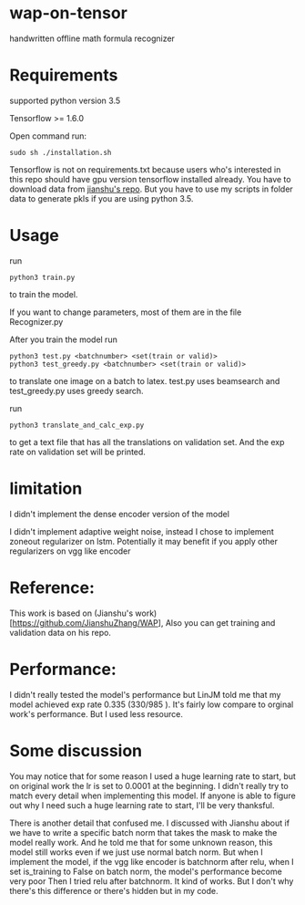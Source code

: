 # wap-on-tensor
handwritten offline math formula recognizer

# Requirements
supported python version 3.5

Tensorflow >= 1.6.0

Open command run:
```shell
sudo sh ./installation.sh
```

Tensorflow is not on requirements.txt because users who's interested in this repo should have gpu version tensorflow installed already.
You have to download data from [jianshu's repo](https://github.com/JianshuZhang/WAP).
But you have to use my scripts in folder data to generate pkls if you are using python 3.5.

# Usage
run
```shell
python3 train.py
```
to train the model.

If you want to change parameters, most of them are in the file Recognizer.py

After you train the model
run
```shell
python3 test.py <batchnumber> <set(train or valid)>
python3 test_greedy.py <batchnumber> <set(train or valid)>
```
to translate one image on a batch to latex. test.py uses beamsearch and test_greedy.py uses greedy search.

run
```shell
python3 translate_and_calc_exp.py
```
to get a text file that has all the translations on validation set. And the exp rate on validation set will be printed.

# limitation
I didn't implement the dense encoder version of the model

I didn't implement adaptive weight noise, instead I chose to implement zoneout regularizer on lstm.
Potentially it may benefit if you apply other regularizers on vgg like encoder

# Reference:
This work is based on (Jianshu's work)[https://github.com/JianshuZhang/WAP], Also you can get training and validation data on his repo.

# Performance:
I didn't really tested the model's performance but LinJM told me that my model achieved exp rate 0.335 (330/985 ).
It's fairly low compare to orginal work's performance. But I used less resource.

# Some discussion
You may notice that for some reason I used a huge learning rate to start, but on original work the lr is set to 0.0001 at the beginning. I didn't really try to match every detail when implementing this model.
If anyone is able to figure out why I need such a huge learning rate to start, I'll be very thanksful.

There is another detail that confused me. I discussed with Jianshu about if we have to write a specific batch norm that takes the mask to make the model really work. And he told me that for some unknown reason, this model still works even if we just use normal batch norm.
But when I implement the model, if the vgg like encoder is batchnorm after relu, when I set is_training to False on batch norm, the model's performance become very poor Then I tried relu after batchnorm. It kind of works. But I don't why there's this difference or there's hidden but in my code.





